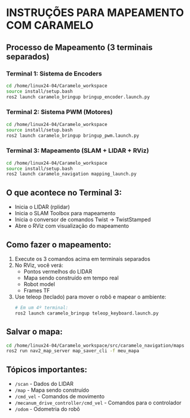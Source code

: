 # INSTRUÇÕES PARA MAPEAMENTO COM CARAMELO

## Processo de Mapeamento (3 terminais separados)

### Terminal 1: Sistema de Encoders
```bash
cd /home/linux24-04/Caramelo_workspace
source install/setup.bash
ros2 launch caramelo_bringup bringup_encoder.launch.py
```

### Terminal 2: Sistema PWM (Motores)  
```bash
cd /home/linux24-04/Caramelo_workspace
source install/setup.bash
ros2 launch caramelo_bringup bringup_pwm.launch.py
```

### Terminal 3: Mapeamento (SLAM + LIDAR + RViz)
```bash
cd /home/linux24-04/Caramelo_workspace
source install/setup.bash
ros2 launch caramelo_navigation mapping_launch.py
```

## O que acontece no Terminal 3:
- Inicia o LIDAR (rplidar)
- Inicia o SLAM Toolbox para mapeamento
- Inicia o conversor de comandos Twist → TwistStamped
- Abre o RViz com visualização do mapeamento

## Como fazer o mapeamento:
1. Execute os 3 comandos acima em terminais separados
2. No RViz, você verá:
   - Pontos vermelhos do LIDAR
   - Mapa sendo construído em tempo real
   - Robot model
   - Frames TF
3. Use teleop (teclado) para mover o robô e mapear o ambiente:
   ```bash
   # Em um 4º terminal:
   ros2 launch caramelo_bringup teleop_keyboard.launch.py
   ```

## Salvar o mapa:
```bash
cd /home/linux24-04/Caramelo_workspace/src/caramelo_navigation/maps
ros2 run nav2_map_server map_saver_cli -f meu_mapa
```

## Tópicos importantes:
- `/scan` - Dados do LIDAR
- `/map` - Mapa sendo construído
- `/cmd_vel` - Comandos de movimento
- `/mecanum_drive_controller/cmd_vel` - Comandos para o controlador
- `/odom` - Odometria do robô
